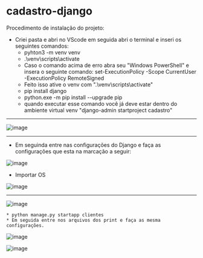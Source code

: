 # cadastro-django


Procedimento de instalação do projeto:

- Criei pasta e abri no VScode em seguida abri o terminal e inseri os seguintes comandos:
	* pyhton3 -m venv venv
	* .\venv\scripts\activate
	* Caso o comando acima de erro abra seu "Windows PowerShell" e insera o seguinte comando: set-ExecutionPolicy -Scope CurrentUser -ExecutionPolicy RemoteSigned
	* Feito isso ative o venv com ".\venv\scripts\activate"
	* pip install django
	* python.exe -m pip install --upgrade pip
	* quando executar esse comando você já deve estar dentro do ambiente virtual venv "django-admin startproject cadastro"
  
-----------------------------------------------------------------------------------------------------------------------

![image](https://user-images.githubusercontent.com/100032235/205521591-666e9139-30df-429e-ac51-9316be3cb640.png)

-----------------------------------------------------------------------------------------------------------------------
- Em seguinda entre nas configurações do Django e faça as configurações que esta na marcação a seguir:


![image](https://user-images.githubusercontent.com/100032235/205521828-502fa1b3-b3af-4107-8f9b-dc2b08c8d4e3.png)


- Importar OS

![image](https://user-images.githubusercontent.com/100032235/205522184-febd5aec-0476-4a44-a952-58e5fc692c81.png)

-----------------------------------------------------------------------------------------------------------------------

![image](https://user-images.githubusercontent.com/100032235/205522310-5ef034f1-fd9b-4473-be25-0a817692963f.png)

	* python manage.py startapp clientes
	* Em seguida entre nos arquivos dos print e faça as mesma configurações.

![image](https://user-images.githubusercontent.com/100032235/205523576-4abda3eb-1eaf-44b2-aba9-4c29eb46a69b.png)


![image](https://user-images.githubusercontent.com/100032235/205523601-be18a281-3528-4916-a934-80835ad026c0.png)



